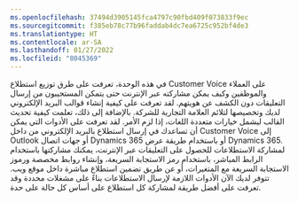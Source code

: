 ```yaml
---
ms.openlocfilehash: 37494d3905145fca4797c90fbd409f073833f9ec
ms.sourcegitcommit: f385eb78c77b96faddab4dc7ea6725c952bf4de3
ms.translationtype: HT
ms.contentlocale: ar-SA
ms.lasthandoff: 01/27/2022
ms.locfileid: "8045369"
---
```

في هذه الوحدة، تعرفت على طرق توزيع استطلاع Customer Voice على العملاء والموظفين وكيف يمكن مشاركته عبر الإنترنت حتى يتمكن المستجيبون من إرسال التعليقات دون الكشف عن هويتهم.
لقد تعرفت على كيفية إنشاء قوالب البريد الإلكتروني لديك وتخصيصها لتلائم العلامة التجارية للشركة. بالإضافة إلى ذلك، تعلمت كيفية تحديث القالب ليشمل خيارات متعددة اللغات، إذا لزم الأمر. لقد تعرفت على الأدوات التي يمكن أن تساعدك في إرسال استطلاع بالبريد الإلكتروني من داخل Customer Voice إلى Outlook أو جهات اتصال Dynamics 365 أو باستخدام طريقة عرض Dynamics 365. لمشاركة الاستطلاعات للحصول على التعليقات عبر الإنترنت، يمكنك مشاركتها باستخدام الرابط المباشر، باستخدام رمز الاستجابة السريعة، وإنشاء روابط مخصصة ورموز الاستجابة السريعة مع المتغيرات، أو عن طريق تضمين استطلاع مباشرة داخل موقع ويب. تتوفر لديك الآن الأدوات اللازمة لإرسال الاستطلاعات بناءً على مشغلات محددة وقد تعرفت على أفضل طريقة لمشاركة كل استطلاع على أساس كل حالة على حدة.  
